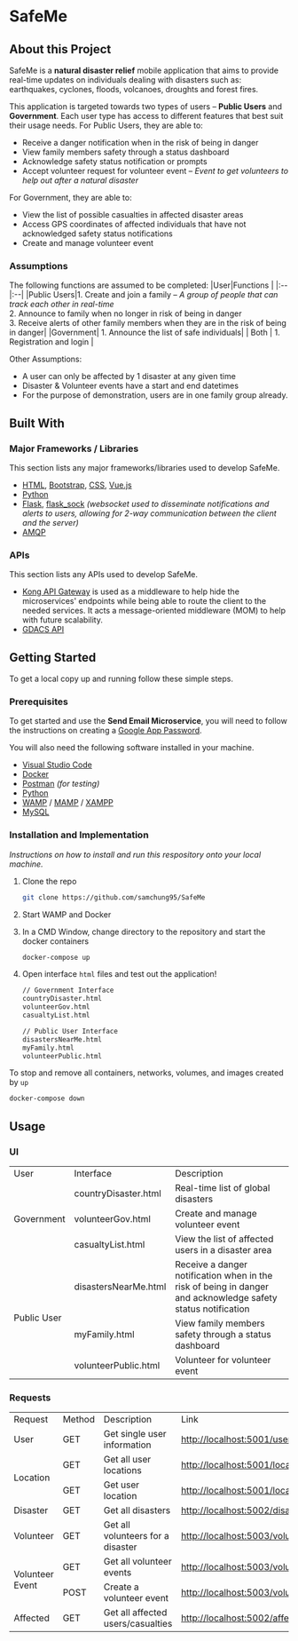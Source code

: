 # SafeMe
## About this Project
SafeMe is a **natural disaster relief** mobile application that aims to provide real-time updates on individuals dealing with disasters such as: earthquakes, cyclones, floods, volcanoes, droughts and forest fires. 

This application is targeted towards two types of users – **Public Users** and **Government**. Each user type has access to different features that best suit their usage needs. For Public Users, they are able to:
* Receive a danger notification when in the risk of being in danger
* View family members safety through a status dashboard
* Acknowledge safety status notification or prompts
* Accept volunteer request for volunteer event – *Event to get volunteers to help out after a natural disaster*

For Government, they are able to:
* View the list of possible casualties in affected disaster areas
* Access GPS coordinates of affected individuals that have not acknowledged safety status notifications
* Create and manage volunteer event

### Assumptions
The following functions are assumed to be completed:
|User|Functions |
|:--|:--|
|Public Users|1. Create and join a family – *A group of people that can track each other in real-time*<br> 2. Announce to family when no longer in risk of being in danger<br> 3. Receive alerts of other family members when they are in the risk of being in danger|
|Government| 1. Announce the list of safe individuals|
| Both | 1. Registration and login |

Other Assumptions:
* A user can only be affected by 1 disaster at any given time
* Disaster & Volunteer events have a start and end datetimes
* For the purpose of demonstration, users are in one family group already. 

## Built With
### Major Frameworks / Libraries
This section lists any major frameworks/libraries used to develop SafeMe.

* [HTML](https://www.w3schools.com/html/), [Bootstrap](https://getbootstrap.com/), [CSS](https://www.w3schools.com/css/), [Vue.js](https://vuejs.org/)
* [Python](https://www.python.org/)
* [Flask](https://flask.palletsprojects.com/en/2.2.x/), [flask_sock](https://flask-sock.readthedocs.io/en/latest/) *(websocket used to disseminate notifications and alerts to users, allowing for 2-way communication between the client and the server)*
* [AMQP](https://www.amqp.org/)

### APIs
This section lists any APIs used to develop SafeMe.
* [Kong API Gateway](https://docs.konghq.com/gateway/latest/) is used as a middleware to help hide the microservices' endpoints while being able to route the client to the needed services. It acts a message-oriented middleware (MOM) to help with future scalability.
* [GDACS API](https://www.gdacs.org/)

## Getting Started
To get a local copy up and running follow these simple steps.

### Prerequisites
To get started and use the **Send Email Microservice**, you will need to follow the instructions on creating a [Google App Password](https://support.google.com/accounts/answer/185833?visit_id=638159212202344047-122164626).

You will also need the following software installed in your machine.
* [Visual Studio Code](https://code.visualstudio.com/)
* [Docker](https://www.docker.com/)
* [Postman](https://www.postman.com/) *(for testing)*
* [Python](https://www.python.org/)
* [WAMP](https://www.wampserver.com/en/) / [MAMP](https://www.mamp.info/en/) / [XAMPP](https://www.apachefriends.org/index.html)
* [MySQL](https://www.mysql.com/)

### Installation and Implementation

_Instructions on how to install and run this respository onto your local machine._

1. Clone the repo
   ```sh
   git clone https://github.com/samchung95/SafeMe
   ```
2. Start WAMP and Docker

<!-- 3. Ensure that you have replaced **ALL** the `<dockerid>` in `docker-compose.yml` with your Docker ID. -->

3. In a CMD Window, change directory to the repository and start the docker containers
   ```sh
   docker-compose up
   ```
4. Open interface `html` files and test out the application!
   ```sh
   // Government Interface
   countryDisaster.html
   volunteerGov.html
   casualtyList.html

   // Public User Interface
   disastersNearMe.html
   myFamily.html
   volunteerPublic.html
   ``` 

To stop and remove all containers, networks, volumes, and images created by `up`
   ```sh
   docker-compose down
   ```

## Usage
### UI
<table>
   <tr>
      <td>User</td>
      <td>Interface</td>
      <td>Description</td>
   </tr>
   <tr>
      <td rowspan="3">Government</td>
      <td>countryDisaster.html</td>
      <td>Real-time list of global disasters</td>
   </tr>
   <tr>
      <td>volunteerGov.html</td>
      <td>Create and manage volunteer event</td>
   </tr>
   <tr>
      <td>casualtyList.html</td>
      <td>View the list of affected users in a disaster area</td>
   </tr>
   <tr>
      <td rowspan="3">Public User</td>
      <td>disastersNearMe.html</td>
      <td>Receive a danger notification when in the risk of being in danger and acknowledge safety status notification</td>
   </tr>
   <tr>
      <td>myFamily.html</td>
      <td>View family members safety through a status dashboard</td>
   </tr>
   <tr>
      <td>volunteerPublic.html</td>
      <td>Volunteer for volunteer event</td>
   </tr>
</table>

### Requests
<table>
   <tr>
      <td>Request</td>
      <td>Method</td>
      <td>Description</td>
      <td>Link</td>
   </tr>
      <tr>
      <td>User</td>
      <td>GET</td>
      <td>Get single user information</td>
      <td> <a href="http://localhost:5001/user/family/1">http://localhost:5001/user/family/1</a>
      </td>
   </tr>
      <tr>
      <td rowspan="2">Location</td>
      <td>GET</td>
      <td>Get all user locations</td>
      <td> <a href="http://localhost:5001/location/all">http://localhost:5001/location/all</a>
      </td>
   </tr>
   <tr>
      <td>GET</td>
      <td>Get user location</td>
      <td> <a href="http://localhost:5001/location/1">http://localhost:5001/location/1</a>
      </td>
   </tr>
   <tr>
      <td>Disaster</td>
      <td>GET</td>
      <td>Get all disasters</td>
      <td>
       <a href="http://localhost:5002/disaster">http://localhost:5002/disaster</a>
      </td>
   </tr>
   <tr>
      <td>Volunteer</td>
      <td>GET</td>
      <td>Get all volunteers for a disaster </td>
      <td> <a href="http://localhost:5003/volunteer">http://localhost:5003/volunteer</a>
      </td>
   </tr>
   <tr>
      <td rowspan="2">Volunteer Event</td>
      <td>GET</td>
      <td>Get all volunteer events</td>
      <td> <a href="http://localhost:5003/volunteer/event">http://localhost:5003/volunteer/event</a>
      </td>
   </tr>
   <tr>
      <td>POST</td>
      <td>Create a volunteer event</td>
      <td> <a href="http://localhost:5003/volunteer/event/create">http://localhost:5003/volunteer/event/create</a>
      </td>
   </tr>
   <tr>
      <td>Affected</td>
      <td>GET</td>
      <td>Get all affected users/casualties</td>
      <td> <a href="http://localhost:5002/affected">http://localhost:5002/affected</a>
   </tr>
</table>

